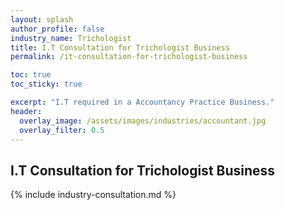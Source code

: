 ```yaml
---
layout: splash 
author_profile: false 
industry_name: Trichologist
title: I.T Consultation for Trichologist Business
permalink: /it-consultation-for-trichologist-business

toc: true
toc_sticky: true

excerpt: "I.T required in a Accountancy Practice Business."
header:
  overlay_image: /assets/images/industries/accountant.jpg
  overlay_filter: 0.5 
---
```


## I.T Consultation for Trichologist Business

{% include industry-consultation.md %}
